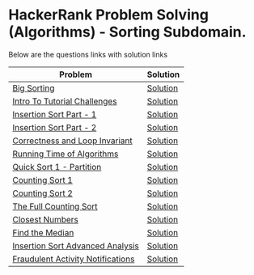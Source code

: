 # HackerRank Problem Solving (Algorithms) - Sorting Subdomain.

Below are the questions links with solution links


|Problem |Solution|
|--------------|--------|
|[Big Sorting](https://www.hackerrank.com/challenges/big-sorting)|[Solution](https://github.com/HarshOza36/Algorithms_HackerRank/blob/main/Sorting/bigSorting.py)|
|[Intro To Tutorial Challenges](https://www.hackerrank.com/challenges/tutorial-intro)|[Solution](https://github.com/HarshOza36/Algorithms_HackerRank/blob/main/Sorting/introToTutorialChallenges.py)|
|[Insertion Sort Part - 1](https://www.hackerrank.com/challenges/insertionsort1)|[Solution](https://github.com/HarshOza36/Algorithms_HackerRank/blob/main/Sorting/insertionSortPart1.py)|
|[Insertion Sort Part - 2](https://www.hackerrank.com/challenges/insertionsort2)|[Solution](https://github.com/HarshOza36/Algorithms_HackerRank/blob/main/Sorting/insertionSortPart2.py)|
|[Correctness and Loop Invariant](https://www.hackerrank.com/challenges/correctness-invariant)|[Solution](https://github.com/HarshOza36/Algorithms_HackerRank/blob/main/Sorting/correctnessAndTheLoopInvariant.py)|
|[Running Time of Algorithms](https://www.hackerrank.com/challenges/runningtime)|[Solution](https://github.com/HarshOza36/Algorithms_HackerRank/blob/main/Sorting/runningTimeOfAlgorithms.py)|
|[Quick Sort 1 - Partition](https://www.hackerrank.com/challenges/quicksort1)|[Solution](https://github.com/HarshOza36/Algorithms_HackerRank/blob/main/Sorting/quickSort1_partition.py)|
|[Counting Sort 1](https://www.hackerrank.com/challenges/countingsort1)|[Solution](https://github.com/HarshOza36/Algorithms_HackerRank/blob/main/Sorting/countingSort_1.py)|
|[Counting Sort 2](https://www.hackerrank.com/challenges/countingsort2)|[Solution](https://github.com/HarshOza36/Algorithms_HackerRank/blob/main/Sorting/countingSort_2.py)|
|[The Full Counting Sort](https://www.hackerrank.com/challenges/countingsort4)|[Solution](https://github.com/HarshOza36/Algorithms_HackerRank/blob/main/Sorting/theFullCountingSort.py)|
|[Closest Numbers](https://www.hackerrank.com/challenges/closest-numbers)|[Solution](https://github.com/HarshOza36/Algorithms_HackerRank/blob/main/Sorting/closestNumbers.py)|
|[Find the Median](https://www.hackerrank.com/challenges/find-the-median)|[Solution](https://github.com/HarshOza36/Algorithms_HackerRank/blob/main/Sorting/findTheMedian.py)|
|[Insertion Sort Advanced Analysis](https://www.hackerrank.com/challenges/insertion-sort)|[Solution](https://github.com/HarshOza36/Algorithms_HackerRank/blob/main/Sorting/insertionSortAdvancedAnalysis.py)|
|[Fraudulent Activity Notifications](https://www.hackerrank.com/challenges/fraudulent-activity-notifications)|[Solution]()|
